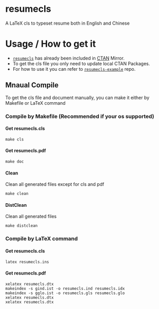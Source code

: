 # resumecls

A LaTeX cls to typeset resume both in English and Chinese

# Usage / How to get it

- [`resumecls`](http://www.ctan.org/pkg/resumecls) has already been included in [CTAN](http://www.ctan.org/) Mirror.
- To get the cls file you only need to update local CTAN Packages.
- For how to use it you can refer to [`resumecls-example`](https://github.com/huxuan/resumecls-example) repo.

## Mnaual Compile

To get the cls file and document manually, you can make it either by Makefile or LaTeX command

### Compile by Makefile (Recommended if your os supported)

#### Get resumecls.cls
```shell
make cls
```

#### Get resumecls.pdf
```shell
make doc
```

#### Clean
Clean all generated files except for cls and pdf
```shell
make clean
```

#### DistClean
Clean all generated files
```shell
make distclean
```

### Compile by LaTeX command

#### Get resumecls.cls
```shell
latex resumecls.ins
```

#### Get resumecls.pdf
```shell
xelatex resumecls.dtx
makeindex -s gind.ist -o resumecls.ind resumecls.idx
makeindex -s gglo.ist -o resumecls.gls resumecls.glo
xelatex resumecls.dtx
xelatex resumecls.dtx
```
